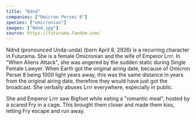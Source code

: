 ```yaml
---
title: "Ndnd"
companies: ["Omicron Persei 8"]
species: ["omicronian"]
images: ["Ndnd.jpg"]
source: https://futurama.fandom.com/
---
```

Ndnd (pronounced Unda-unda) (born April 8, 2926) is a recurring character in Futurama. She is a female Omicronian and the wife of Emperor Lrrr. In "When Aliens Attack", she was angered by the sudden static during Single Female Lawyer. When Earth got the original airing date, because of Omicron Persei 8 being 1000 light years away, this was the same distance in years from the original airing date, therefore they would have just got the broadcast. She verbally abuses Lrrr everywhere, especially in public.

She and Emperor Lrrr saw Bigfoot while eating a "romantic meal", hosted by a scared Fry in a cage. This brought them closer and made them kiss, letting Fry escape and run away.
